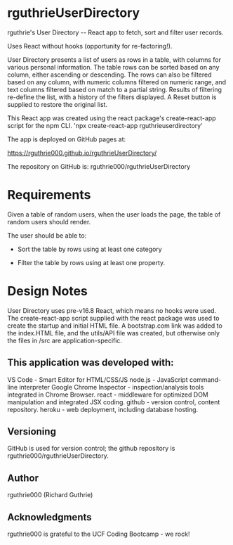 # rguthrieUserDirectory
rguthrie's User Directory -- React app to fetch, sort and filter user records.

Uses React without hooks (opportunity for re-factoring!).

User Directory presents a list of users as rows in a table,
with columns for various personal information. The table rows
can be sorted based on any column, either ascending or descending.
The rows can also be filtered based on any column, with numeric
columns filtered on numeric range, and text columns filtered based
on match to a partial string. Results of filtering re-define the
list, with a history of the filters displayed.  A Reset button
is supplied to restore the original list.

This React app was created using the react package's create-react-app
script for the npm CLI.  'npx create-react-app rguthrieuserdirectory'

The app is deployed on GitHub pages at:

https://rguthrie000.github.io/rguthrieUserDirectory/

The repository on GitHub is:  rguthrie000/rguthrieUserDirectory

# Requirements

Given a table of random users, when the user loads the page, the table of random users should render. 

The user should be able to:

  * Sort the table by rows using at least one category

  * Filter the table by rows using at least one property.    

# Design Notes

User Directory uses pre-v16.8 React, which means no hooks were used. The create-react-app
script supplied with the react package was used to create the startup and initial HTML file.
A bootstrap.com link was added to the index.HTML file, and the utils/API file was created,
but otherwise only the files in /src are application-specific.

## This application was developed with:
VS Code - Smart Editor for HTML/CSS/JS
node.js - JavaScript command-line interpreter
Google Chrome Inspector - inspection/analysis tools integrated in Chrome Browser.
react - middleware for optimized DOM manipulation and integrated JSX coding.
github - version control, content repository.
heroku - web deployment, including database hosting.

## Versioning

GitHub is used for version control; the github repository is 
rguthrie000/rguthrieUserDirectory.

## Author
rguthrie000 (Richard Guthrie)

## Acknowledgments
rguthrie000 is grateful to the UCF Coding Bootcamp - we rock!


